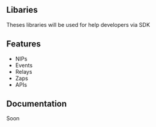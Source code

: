 ## Libaries

Theses libraries will be used for help developers via SDK

## Features

- NIPs
- Events
- Relays
- Zaps
- APIs

## Documentation

Soon

